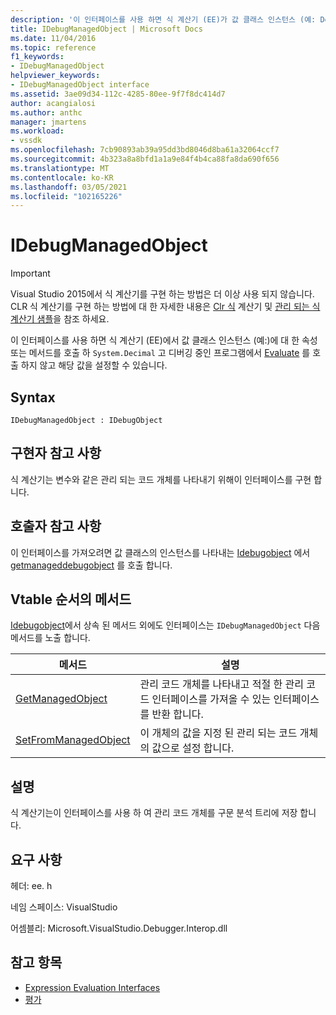 ```yaml
---
description: '이 인터페이스를 사용 하면 식 계산기 (EE)가 값 클래스 인스턴스 (예: Decimal)에서 속성 또는 메서드를 호출 하 고 디버깅 중인 프로그램에서 Evaluate를 호출 하지 않고 해당 값을 설정할 수 있습니다.'
title: IDebugManagedObject | Microsoft Docs
ms.date: 11/04/2016
ms.topic: reference
f1_keywords:
- IDebugManagedObject
helpviewer_keywords:
- IDebugManagedObject interface
ms.assetid: 3ae09d34-112c-4285-80ee-9f7f8dc414d7
author: acangialosi
ms.author: anthc
manager: jmartens
ms.workload:
- vssdk
ms.openlocfilehash: 7cb90893ab39a95dd3bd8046d8ba61a32064ccf7
ms.sourcegitcommit: 4b323a8a8bfd1a1a9e84f4b4ca88fa8da690f656
ms.translationtype: MT
ms.contentlocale: ko-KR
ms.lasthandoff: 03/05/2021
ms.locfileid: "102165226"
---
```

# <a name="idebugmanagedobject"></a>IDebugManagedObject
> [!IMPORTANT]
> Visual Studio 2015에서 식 계산기를 구현 하는 방법은 더 이상 사용 되지 않습니다. CLR 식 계산기를 구현 하는 방법에 대 한 자세한 내용은 [Clr 식](https://github.com/Microsoft/ConcordExtensibilitySamples/wiki/CLR-Expression-Evaluators) 계산기 및 [관리 되는 식 계산기 샘플](https://github.com/Microsoft/ConcordExtensibilitySamples/wiki/Managed-Expression-Evaluator-Sample)을 참조 하세요.

 이 인터페이스를 사용 하면 식 계산기 (EE)에서 값 클래스 인스턴스 (예:)에 대 한 속성 또는 메서드를 호출 하 `System.Decimal` 고 디버깅 중인 프로그램에서 [Evaluate](../../../extensibility/debugger/reference/idebugfunctionobject-evaluate.md) 를 호출 하지 않고 해당 값을 설정할 수 있습니다.

## <a name="syntax"></a>Syntax

```
IDebugManagedObject : IDebugObject
```

## <a name="notes-for-implementers"></a>구현자 참고 사항
 식 계산기는 변수와 같은 관리 되는 코드 개체를 나타내기 위해이 인터페이스를 구현 합니다.

## <a name="notes-for-callers"></a>호출자 참고 사항
 이 인터페이스를 가져오려면 값 클래스의 인스턴스를 나타내는 [Idebugobject](../../../extensibility/debugger/reference/idebugobject.md) 에서 [getmanageddebugobject](../../../extensibility/debugger/reference/idebugobject-getmanageddebugobject.md) 를 호출 합니다.

## <a name="methods-in-vtable-order"></a>Vtable 순서의 메서드
 [Idebugobject](../../../extensibility/debugger/reference/idebugobject.md)에서 상속 된 메서드 외에도 인터페이스는 `IDebugManagedObject` 다음 메서드를 노출 합니다.

|메서드|설명|
|------------|-----------------|
|[GetManagedObject](../../../extensibility/debugger/reference/idebugmanagedobject-getmanagedobject.md)|관리 코드 개체를 나타내고 적절 한 관리 코드 인터페이스를 가져올 수 있는 인터페이스를 반환 합니다.|
|[SetFromManagedObject](../../../extensibility/debugger/reference/idebugmanagedobject-setfrommanagedobject.md)|이 개체의 값을 지정 된 관리 되는 코드 개체의 값으로 설정 합니다.|

## <a name="remarks"></a>설명
 식 계산기는이 인터페이스를 사용 하 여 관리 코드 개체를 구문 분석 트리에 저장 합니다.

## <a name="requirements"></a>요구 사항
 헤더: ee. h

 네임 스페이스: VisualStudio

 어셈블리: Microsoft.VisualStudio.Debugger.Interop.dll

## <a name="see-also"></a>참고 항목
- [Expression Evaluation Interfaces](../../../extensibility/debugger/reference/expression-evaluation-interfaces.md)
- [평가](../../../extensibility/debugger/reference/idebugfunctionobject-evaluate.md)
